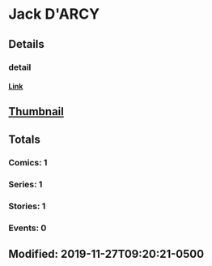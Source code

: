 # Jack  D'ARCY 
## Details
### detail
#### [Link](http://marvel.com/comics/creators/13958/jack_darcy?utm_campaign=apiRef&utm_source=225578a89fc76f3d20fbffda5d17a88d)
## [Thumbnail](http://i.annihil.us/u/prod/marvel/i/mg/b/40/image_not_available.jpg)
## Totals
### Comics: 1
### Series: 1
### Stories: 1
### Events: 0
## Modified: 2019-11-27T09:20:21-0500